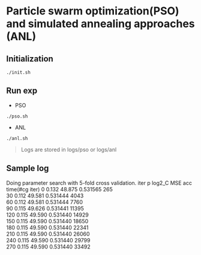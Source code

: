 # Particle swarm optimization(PSO) and simulated annealing approaches (ANL)

## Initialization

```shell
./init.sh
```
## Run exp

* PSO
```shell
./pso.sh
```

* ANL
```shell
./anl.sh
```

> Logs are stored in logs/pso or logs/anl

## Sample log
Doing parameter search with 5-fold cross validation.
iter      p         log2_C    MSE            acc time(#cg iter)
0         0.132     48.875    0.531565       265            
30        0.112     49.581    0.531444       4043           
60        0.112     49.581    0.531444       7760           
90        0.115     49.626    0.531441       11395          
120       0.115     49.590    0.531440       14929          
150       0.115     49.590    0.531440       18650          
180       0.115     49.590    0.531440       22341          
210       0.115     49.590    0.531440       26060          
240       0.115     49.590    0.531440       29799          
270       0.115     49.590    0.531440       33492          
